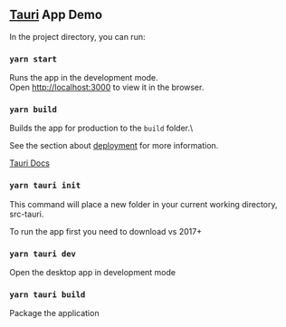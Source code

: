 ## [Tauri](https://tauri.studio/) App Demo

In the project directory, you can run:

### `yarn start`

Runs the app in the development mode.\
Open [http://localhost:3000](http://localhost:3000) to view it in the browser.

### `yarn build`

Builds the app for production to the `build` folder.\

See the section about [deployment](https://facebook.github.io/create-react-app/docs/deployment) for more information.

[Tauri Docs](https://tauri.studio/docs/development/intro)
### `yarn tauri init`

This command will place a new folder in your current working directory, src-tauri.



To run the app first you need to download vs 2017+

### `yarn tauri dev`

Open the desktop app in development mode

### `yarn tauri build`

Package the application

